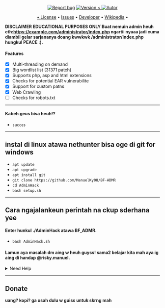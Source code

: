 <p align="center">
<a href="mailto:riskymanuel08@proton.me"><img title="Report bug" src="riskymanuel08@proton.me.com-darkred?style=for-the-badge&logo=gmail"></a>
<a href="https://github.com/ManuelKy08/BF-ADMR"><img title="Version"
<a href="https://github.com/ManuelKy08/BF-ADMR/blob/main/LICENSE">
<a href=""><a href="https://github.com/ManuelKy08"><
<a href="https://github.com/ManuelKy08"><img title="Autor"

</p>

<p align="center">
• <a href="https://github.com/mishakorzik/ManuelKy08/blob/main/LICENSE">License</a> 
• <a href="https://github.com/ManuelKy08/BF-ADMR/issues">Issues</a> 
• <a href="https://github.com/ManuelKy08">Developer</a> 
• <a href="https://github.com/ManuelKy08/BF-ADMR">Wikipedia</a> •

</p>


**DISCLAIMER EDUCATIONAL PURPOSES ONLY Buat nemuin admin heuh cth:https://example.com/administrator/index.php ngartii nyaaa jadi cuma diambil gelar sarjananya doang kwwkwk /administrator/index.php hungkul PEACE :).**

> 

#### Features
- [x] Multi-threading on demand
- [x] Big wordlist list (31371 patch)
- [x] Supports php, asp and html extensions
- [x] Checks for potential EAR vulnerabilite
- [x] Support for custom patns
- [x] Web Crawling
- [ ] Checks for robots.txt

---

#### Kabeh geus bisa heuh!?
 * `succes`

---
## instal di linux atawa nethunter bisa oge di git for windows

* `apt update`
* `apt upgrade`
* `apt install git`
* `git clone https://github.com/ManuelKy08/BF-ADMR`
* `cd AdminHack`
* `bash setup.sh`

---
## Cara ngajalankeun perintah na ckup sderhana yee
#### Enter hunkul ./AdminHack atawa BF_ADMR.

* `bash AdminHack.sh`

#### Lamun aya masalah dm aing w heuh guyss! sama2 belajar kita mah aya ig aing di handap @risky.manuel.

<details id="missing-code-coverage">
  <summary>Need Help</summary>

#### tahh bisi eweuh ig an email urang w riskymanuel08@proton.me 
#### diusahakan bisa bantu ku aing mah guysss ga 10000% bisa yahhh

```bash
Emails:
 riskymanuel08@proton.me

Developers:
 mishakorzhik
```


</details>

---


## Donate

**uang? kopi? ga usah dulu w guiss untuk skrng mah**
